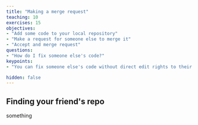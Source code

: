 ```yaml
---
title: "Making a merge request"
teaching: 10
exercises: 15
objectives:
- "Add some code to your local repository"
- "Make a request for someone else to merge it"
- "Accept and merge request"
questions:
- "How do I fix someone else's code?"
keypoints:
- "You can fix someone else's code without direct edit rights to their repository"

hidden: false
---
```


## Finding your friend's repo

something
